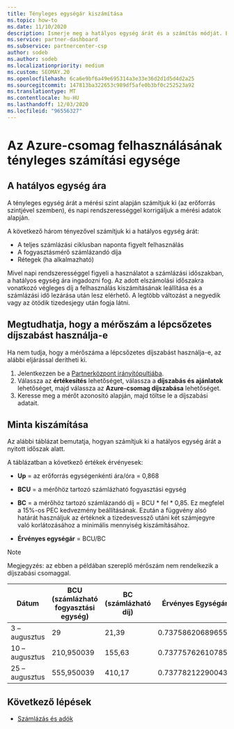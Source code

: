 ```yaml
---
title: Tényleges egységár kiszámítása
ms.topic: how-to
ms.date: 11/10/2020
description: Ismerje meg a hatályos egység árát és a számítás módját. Ez a cikk egy minta számítást is tartalmaz.
ms.service: partner-dashboard
ms.subservice: partnercenter-csp
author: sodeb
ms.author: sodeb
ms.localizationpriority: medium
ms.custom: SEOMAY.20
ms.openlocfilehash: 6ca6e9bf6a49e695314a3e33e36d2d1d5d4d2a25
ms.sourcegitcommit: 147813ba322653c989df5afe0b3bf0c252523a92
ms.translationtype: MT
ms.contentlocale: hu-HU
ms.lasthandoff: 12/03/2020
ms.locfileid: "96556327"
---
```

# <a name="effective-unit-price-calculation-for-azure-plan-consumption"></a>Az Azure-csomag felhasználásának tényleges számítási egysége

## <a name="the-effective-unit-price"></a>A hatályos egység ára

A tényleges egység árát a mérési szint alapján számítjuk ki (az erőforrás szintjével szemben), és napi rendszerességgel korrigáljuk a mérési adatok alapján.

A következő három tényezővel számítjuk ki a hatályos egység árát:

- A teljes számlázási ciklusban naponta figyelt felhasználás
- A fogyasztásmérő számlázandó díja
- Rétegek (ha alkalmazható)

Mivel napi rendszerességgel figyeli a használatot a számlázási időszakban, a hatályos egység ára ingadozni fog. Az adott elszámolási időszakra vonatkozó végleges díj a felhasználás kiszámításának leállítása és a számlázási idő lezárása után lesz elérhető. A legtöbb változást a negyedik vagy az ötödik tizedesjegy után fogja látni.

## <a name="find-out-whether-your-meter-uses-tiered-pricing"></a>Megtudhatja, hogy a mérőszám a lépcsőzetes díjszabást használja-e

Ha nem tudja, hogy a mérőszáma a lépcsőzetes díjszabást használja-e, az alábbi eljárással derítheti ki. 

1. Jelentkezzen be a [Partnerközpont irányítópultjába](https://partner.microsoft.com/dashboard/).
2. Válassza az **értékesítés** lehetőséget, válassza a **díjszabás és ajánlatok** lehetőséget, majd válassza az **Azure-csomag díjszabása** lehetőséget.
3. Keresse meg a mérőt azonosító alapján, majd töltse le a díjszabási adatait. 

## <a name="sample-calculation"></a>Minta kiszámítása

Az alábbi táblázat bemutatja, hogyan számítjuk ki a hatályos egység árát a nyitott időszak alatt.

A táblázatban a következő értékek érvényesek: 

- **Up** = az erőforrás egységenkénti ára/óra = 0,868

- **BCU** = a mérőhöz tartozó számlázható fogyasztási egység

- **BC** = a mérőhöz tartozó számlázandó díj = BCU * fel * 0,85. Ez megfelel a 15%-os PEC kedvezmény beállításának. Ezután a függvény alsó határát használjuk az értéknek a tizedesvessző utáni két számjegyre való korlátozásához a minimális mennyiség kiszámításához. 

- **Érvényes egységár** = BCU/BC

>[!NOTE]
>Megjegyzés: az ebben a példában szereplő mérőszám nem rendelkezik a díjszabási csomaggal.

| Dátum | BCU (számlázható fogyasztási egység) | BC (számlázható díj) | Érvényes Egységár |
| ------ | ----------- | ----------- | ----------- |  
| 3 – augusztus | 29 | 21,39 | 0.737586206896552 |
| 10 – augusztus | 210,950039 | 155,63 | 0.737757626107858 |
| 25 – augusztus | 555,950039 | 410,17 | 0.737782122900436 |

## <a name="next-steps"></a>Következő lépések

- [Számlázás és adók](billing.md)
